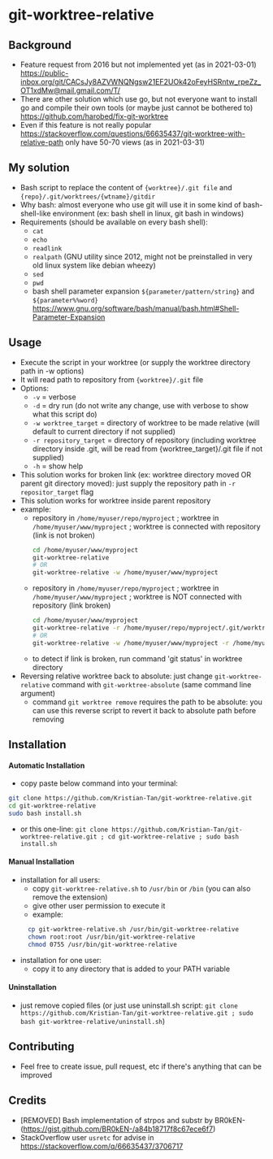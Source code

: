 # git-worktree-relative


## Background

- Feature request from 2016 but not implemented yet (as in 2021-03-01) https://public-inbox.org/git/CACsJy8AZVWNQNgsw21EF2UOk42oFeyHSRntw_rpeZz_OT1xdMw@mail.gmail.com/T/
- There are other solution which use go, but not everyone want to install go and compile their own tools (or maybe just cannot be bothered to) https://github.com/harobed/fix-git-worktree
- Even if this feature is not really popular https://stackoverflow.com/questions/66635437/git-worktree-with-relative-path only have 50-70 views (as in 2021-03-31)


## My solution

- Bash script to replace the content of `{worktree}/.git file` and `{repo}/.git/worktrees/{wtname}/gitdir`
- Why bash: almost everyone who use git will use it in some kind of bash-shell-like environment (ex: bash shell in linux, git bash in windows)
- Requirements (should be available on every bash shell):
  - `cat`
  - `echo`
  - `readlink`
  - `realpath` (GNU utility since 2012, might not be preinstalled in very old linux system like debian wheezy)
  - `sed`
  - `pwd`
  - bash shell parameter expansion `${parameter/pattern/string}` and `${parameter%%word}` https://www.gnu.org/software/bash/manual/bash.html#Shell-Parameter-Expansion


## Usage

- Execute the script in your worktree (or supply the worktree directory path in -w options)
- It will read path to repository from `{worktree}/.git` file
- Options:
  - `-v` = verbose
  - `-d` = dry run (do not write any change, use with verbose to show what this script do)
  - `-w worktree_target` = directory of worktree to be made relative (will default to current directory if not supplied)
  - `-r repository_target` = directory of repository (including worktree directory inside .git, will be read from {worktree_target}/.git file if not supplied)
  - `-h` = show help
- This solution works for broken link (ex: worktree directory moved OR parent git directory moved): just supply the repository path in `-r repositor_target` flag
- This solution works for worktree inside parent repository
- example:
  - repository in `/home/myuser/repo/myproject` ; worktree in `/home/myuser/www/myproject` ; worktree is connected with repository (link is not broken)
    ```bash
    cd /home/myuser/www/myproject
    git-worktree-relative
    # OR
    git-worktree-relative -w /home/myuser/www/myproject
    ```
  - repository in `/home/myuser/repo/myproject` ; worktree in `/home/myuser/www/myproject` ; worktree is NOT connected with repository (link broken)
    ```bash
    cd /home/myuser/www/myproject
    git-worktree-relative -r /home/myuser/repo/myproject/.git/worktrees/myproject
    # OR
    git-worktree-relative -w /home/myuser/www/myproject -r /home/myuser/repo/myproject/.git/worktrees/myproject
    ```
  - to detect if link is broken, run command 'git status' in worktree directory
- Reversing relative worktree back to absolute: just change `git-worktree-relative` command with `git-worktree-absolute` (same command line argument)
  - command `git worktree remove` requires the path to be absolute: you can use this reverse script to revert it back to absolute path before removing

## Installation

#### Automatic Installation

- copy paste below command into your terminal:
```bash
git clone https://github.com/Kristian-Tan/git-worktree-relative.git
cd git-worktree-relative
sudo bash install.sh
```
- or this one-line: ```git clone https://github.com/Kristian-Tan/git-worktree-relative.git ; cd git-worktree-relative ; sudo bash install.sh```

#### Manual Installation

- installation for all users:
  - copy `git-worktree-relative.sh` to `/usr/bin` or `/bin` (you can also remove the extension)
  - give other user permission to execute it
  - example:
  ```bash
    cp git-worktree-relative.sh /usr/bin/git-worktree-relative
    chown root:root /usr/bin/git-worktree-relative
    chmod 0755 /usr/bin/git-worktree-relative
  ```
- installation for one user:
  - copy it to any directory that is added to your PATH variable

#### Uninstallation

- just remove copied files (or just use uninstall.sh script: ```git clone https://github.com/Kristian-Tan/git-worktree-relative.git ; sudo bash git-worktree-relative/uninstall.sh```)

## Contributing

- Feel free to create issue, pull request, etc if there's anything that can be improved


## Credits

- [REMOVED] Bash implementation of strpos and substr by BR0kEN- (https://gist.github.com/BR0kEN-/a84b18717f8c67ece6f7)
- StackOverflow user `usretc` for advise in https://stackoverflow.com/q/66635437/3706717 

